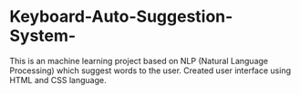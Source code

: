 # Keyboard-Auto-Suggestion-System-
This is an machine learning project based on NLP (Natural Language Processing) which suggest words to the user.
Created user interface using HTML and CSS language.
